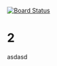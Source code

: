 [![Board Status](https://dev.azure.com/mmanelaINDIA/003565be-553d-4f85-af20-5e89d86f406d/fc8d1c7a-bf39-4ceb-bafc-110caa09c8a1/_apis/work/boardbadge/657c8dff-04c9-43e9-84af-8b33af9c515c)](https://dev.azure.com/mmanelaINDIA/003565be-553d-4f85-af20-5e89d86f406d/_boards/board/t/fc8d1c7a-bf39-4ceb-bafc-110caa09c8a1/Microsoft.RequirementCategory)
# 2

asdasd

